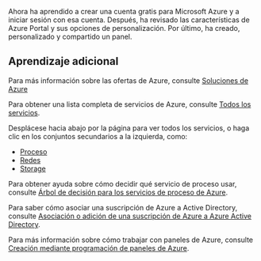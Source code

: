 Ahora ha aprendido a crear una cuenta gratis para Microsoft Azure y a iniciar sesión con esa cuenta. Después, ha revisado las características de Azure Portal y sus opciones de personalización. Por último, ha creado, personalizado y compartido un panel.

## <a name="further-learning"></a>Aprendizaje adicional

Para más información sobre las ofertas de Azure, consulte [Soluciones de Azure](https://azure.microsoft.com/solutions/)

Para obtener una lista completa de servicios de Azure, consulte [Todos los servicios](https://docs.microsoft.com/azure/#pivot=products&panel=all).

Desplácese hacia abajo por la página para ver todos los servicios, o haga clic en los conjuntos secundarios a la izquierda, como:

* [Proceso](https://docs.microsoft.com/azure/#pivot=products&panel=Compute)
* [Redes](https://docs.microsoft.com/azure/#pivot=products&panel=network)
* [Storage](https://docs.microsoft.com/azure/#pivot=products&panel=storage)

Para obtener ayuda sobre cómo decidir qué servicio de proceso usar, consulte [Árbol de decisión para los servicios de proceso de Azure](https://docs.microsoft.com/azure/architecture/guide/technology-choices/compute-decision-tree).

Para saber cómo asociar una suscripción de Azure a Active Directory, consulte [Asociación o adición de una suscripción de Azure a Azure Active Directory](https://docs.microsoft.com/azure/active-directory/fundamentals/active-directory-how-subscriptions-associated-directory).

Para más información sobre cómo trabajar con paneles de Azure, consulte [Creación mediante programación de paneles de Azure](https://docs.microsoft.com/azure/azure-portal/azure-portal-dashboards-create-programmatically).